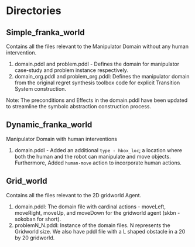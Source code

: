 # Directories

## Simple_franka_world

Contains all the files relevant to the Manipulator Domain without any human intervention.

1. domain.pddl and problem.pddl - Defines the domain for manipulator case-study and problem instance respectively.
2. domain_org.pddl and problem_org.pddl: Defines the manipulator domain from the original regret synthesis toolbox code for explicit Transition System construction. 

Note: The preconditions and Effects in the domain.pddl have been updated to streamline the symbolc abstraction construction process.

## Dynamic_franka_world

Manipulator Domain with human interventions

1. domain.pddl - Added an additional `type - hbox_loc`; a location where both the human and the robot can manipulate and move objects. Furthermore, Added `human-move` action to incorporate human actions.

## Grid_world

Contains all the files relevant to the 2D gridworld Agent.

1. domain.pddl: The domain file with cardinal actions - moveLeft, moveRight, moveUp, and moveDown for the gridworld agent (skbn -  sokoban for short).
2. problemN_N.pddl: Instance of the domain files. N represents the Gridworld size. We also have pddl file with a L shaped obstacle in a 20 by 20 gridworld.   